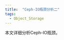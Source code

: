 ```yaml
---
title:  "Ceph-IO瓶颈分析二"
tags: 
  - Object_Storage
---
```


本文详细分析Ceph-IO瓶颈。

<div  align="center">  
<object data="../files/IO瓶颈分析.pdf" width="1000" height="1000" type='application/pdf'/>
</div>